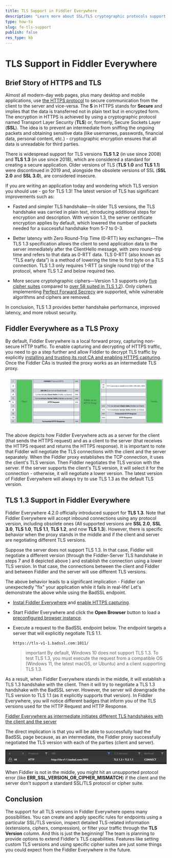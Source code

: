 ```yaml
---
title: TLS Support in Fiddler Everywhere
description: "Learn more about SSL/TLS cryptographic protocols support in Fiddler Everywhere and  deep-dive into the technical specifics."
type: how-to
slug: fe-tls-support
publish: false
res_type: kb
---
```



# TLS Support in Fiddler Everywhere

## Brief Story of HTTPS and TLS

Almost all modern-day web pages, plus many desktop and mobile applications, use [the HTTPS protocol](https://en.wikipedia.org/wiki/HTTPS) to secure communication from the client to the server and vice-versa. The **S** in HTTPS stands for **Secure** and implies that the data is transferred not in plain text but in encrypted form. The encryption in HTTPS is achieved by using a cryptographic protocol named Transport Layer Security (**TLS**) or, formerly, Secure Sockets Layer (**SSL**). The idea is to prevent an intermediate from sniffing the ongoing packets and obtaining sensitive data (like usernames, passwords, financial data, personal content, etc.) - cryptographic encryption ensures that all data is unreadable for third parties.

There is widespread support for TLS versions **TLS 1.2** (in use since 2008) and **TLS 1.3** (in use since 2018), which are considered a standard for creating a secure application. Older versions of TLS (**TLS 1.0** and **TLS 1.1**) were discontinued in 2019 and, alongside the obsolete versions of SSL (**SSL 2.0** and **SSL 3.0**), are considered insecure. 

If you are writing an application today and wondering which TLS version you should use - go for TLS 1.3! The latest version of TLS has significant improvements such as:

- Fasted and simpler TLS handshake&mdash;In older TLS versions, the TLS handshake was carried in plain text, introducing additional steps for encryption and description. With version 1.3, the server certificate encryption applies by default, which lowered the number of packets needed for a successful handshake from 5-7 to 0-3.

- Better latency with Zero Round-Trip Time (0-RTT) key exchanges&mdash;The TLS 1.3 specification allows the client to send application data to the server immediately after the ClientHello message, with zero round-trip time and refers to that data as 0-RTT data. TLS 0-RTT (also known as “TLS early data”) is a method of lowering the time to first byte on a TLS connection. TLS 1.3 only requires 1-RTT (a single round trip) of the protocol, where TLS 1.2 and below required two.

- More secure cryptohgraphic ciphers&mdash;Version 1.3 supports only [five cipher suites](https://ciphersuite.info/cs/?security=secure&tls=tls13&singlepage=true&software=all) compared to [over 58 suited in TLS 1.2](https://ciphersuite.info/cs/?security=secure&tls=tls13&singlepage=true&software=all)). Only ciphers implementing [Perfect Forward Secrecy](https://www.keycdn.com/blog/perfect-forward-secrecy) are supported, while vulnerable algorithms and ciphers are removed.

In conclusion, TLS 1.3 provides better handshake performance, improved latency, and more robust security.

## Fiddler Everywhere as a TLS Proxy

By default, Fiddler Everywhere is a local forward proxy, capturing non-secure HTTP traffic. To enable capturing and decrypting of HTTPS traffic, you need to go a step further and allow Fiddler to decrypt TLS traffic by explicitly [installing and trusting its root CA and enabling HTTPS capturing](https://docs.telerik.com/fiddler-everywhere/installation-and-update/trust-certificate-configuration). Once the Fiddler CAs is trusted the proxy works as an intermediate TLS proxy.

![Fiddler as HTTPS proxy](../images/temp/fe-tls-proxy-steps.png)

The above depicts how Fiddler Everywhere acts as a server for the client (that sends the HTTPS request) and as a client to the server (that receives the HTTPS request and returns the HTTPS response). It is important to note that Fiddler will negotiate the TLS connections with the client and the server separately. When the Fiddler proxy establishes the TCP connection, it uses the client's TLS version. Then Fiddler negotiates the TLS version with the server. If the server supports the client's TLS version, it will select it for the connection - otherwise, it will negotiate a lower version. The latest version of Fiddler Everywhere will always try to use TLS 1.3 as the default TLS version.


## TLS 1.3 Support in Fiddler Everywhere

Fiddler Everywhere 4.2.0 officially introduced support for **TLS 1.3**. Note that Fiddler Everywhere will accept inbound connections using any protocol version, including obsolete ones (All supported versions are **SSL 2.0**, **SSL 3.0**, **TLS 1.0**, **TLS 1.1**, **TLS 1.2**, and now **TLS 1.3**). However, there is specific behavior when the proxy stands in the middle and if the client and server are negotiating different TLS versions.

Suppose the server does not support TLS 1.3. In that case, Fiddler will negotiate a different version (through the Fiddler-Server TLS handshake in steps 7 and 8 depicted above ) and establish the connection using a lower TLS version. In that case, the connections between the client and Fiddler and between Fiddler and the server will use different TLS versions.

The above behavior leads to a significant implication - Fiddler can unexpectedly "fix" your application while it fails in real-life! Let's demonstrate the above while using the BadSSL endpoint.

- [Instal Fiddler Everywhere](https://www.telerik.com/download/fiddler-everywhere) and [enable HTTPS capturing](https://docs.telerik.com/fiddler-everywhere/installation-and-update/trust-certificate-configuration).

- Start Fiddler Everywhere and click the **Open Browser** button to load a [preconfigured browser instance](https://docs.telerik.com/fiddler-everywhere/traffic/capture-traffic#preconfigured-browser-capturing).

- Execute a request to the BadSSL endpoint below. The endpoint targets a server that will explicitly negotiate TLS 1.1.
    ```
    https://tls-v1-1.badssl.com:1011/
    ```

    >important By default, Windows 10 does not support TLS 1.3. To test TLS 1.3, you must execute the request from a compatible OS (Windows 11, the latest macOS, or Ubuntu) and a client supporting TLS 1.3.

As a result, when Fiddler Everywhere stands in the middle, it will establish a TLS 1.3 handshake with the client. Then it will try to negotiate a TLS 1.3 handshake with the BadSSL server. However, the server will downgrade the TLS version to TLS 1.1 (as it explicitly supports that version). In Fiddler Everywhere, you will notice different badges that inform you of the TLS versions used for the HTTP Request and HTTP Response.

[Fiddler Everywhere as intermediate initiates different TLS handshakes with the client and the server](../images/temp/fe-tls-versions-difference.png)

The direct implication is that you will be able to successfully load the BadSSL page because, as an intermediate, the Fiddler proxy successfully negotiated the TLS version with each of the parties (client and server). 

![Fiddler using different TLS versions for connections to the client and the server](../images/temp/fe-tls-versions-column.png)

When Fiddler is not in the middle, you might hit an unsupported protocol error (like **ERR_SSL_VERSION_OR_CIPHER_MISMATCH**) if the client and the server don't support a standard SSL/TLS protocol or cipher suite.

## Conclusion

The support for all TLS versions in Fiddler Everywhere opens many possibilities. You can create and apply specific rules for endpoints using a particular SSL/TLS version, inspect detailed TLS-related information (extensions, ciphers, compression), or filter your traffic through the **TLS Version** column. And this is just the beginning! The team is planning to provide options to extend Fiddler's TLS capabilities. Features like setting custom TLS versions and using specific cipher suites are just some things you could expect from the Fiddler Everywhere in the future.

